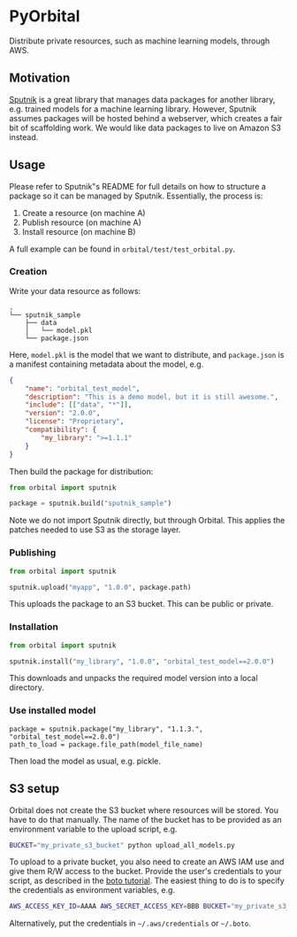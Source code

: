 # PyOrbital
Distribute private resources, such as machine learning models, through AWS.
 
## Motivation

[Sputnik](https://github.com/pombredanne/sputnik/tree/master/sputnik) is a great library that 
manages data packages for another library, e.g. trained models for a machine learning library. 
However, Sputnik assumes packages will be hosted behind a webserver, which creates a fair bit of
scaffolding work. We would like data packages to live on Amazon S3 instead. 

## Usage

Please refer to Sputnik"s README for full details on how to structure a package so it can be managed
by Sputnik. Essentially, the process is:

1. Create a resource (on machine A)
1. Publish resource (on machine A)
1. Install resource (on machine B)

A full example can be found in `orbital/test/test_orbital.py`.

### Creation

Write your data resource as follows:

```
.
└── sputnik_sample
    ├── data
    │   └── model.pkl
    └── package.json
```

Here, `model.pkl` is the model that we want to distribute, and `package.json` is a manifest containing
metadata about the model, e.g.

```json
{
    "name": "orbital_test_model",
    "description": "This is a demo model, but it is still awesome.",
    "include": [["data", "*"]],
    "version": "2.0.0",
    "license": "Proprietary",
    "compatibility": {
        "my_library": ">=1.1.1"
    }
}

```

Then build the package for distribution:

```python
from orbital import sputnik

package = sputnik.build("sputnik_sample")
```

Note we do not import Sputnik directly, but through Orbital. This applies the patches needed to 
use S3 as the storage layer.

### Publishing

```python
from orbital import sputnik

sputnik.upload("myapp", "1.0.0", package.path)
```

This uploads the package to an S3 bucket. This can be public or private.

### Installation
```python
from orbital import sputnik

sputnik.install("my_library", "1.0.0", "orbital_test_model==2.0.0")
```

This downloads and unpacks the required model version into a local directory.

### Use installed model

```
package = sputnik.package("my_library", "1.1.3.", "orbital_test_model==2.0.0")
path_to_load = package.file_path(model_file_name)
```

Then load the model as usual, e.g. pickle.

## S3 setup

Orbital does not create the S3 bucket where resources will be stored. You have to do that manually. 
The name of the bucket has to be provided as an environment variable to the upload script, e.g.

```bash
BUCKET="my_private_s3_bucket" python upload_all_models.py
```


To upload to a private bucket, you also need to create an AWS IAM use and give them R/W access to the
bucket. Provide the user's credentials to your script, as described in the [boto tutorial](http://boto.cloudhackers.com/en/latest/boto_config_tut.html).
The easiest thing to do is to specify the credentials as environment variables, e.g.

```bash
AWS_ACCESS_KEY_ID=AAAA AWS_SECRET_ACCESS_KEY=BBB BUCKET="my_private_s3_bucket" python upload_all_models.py
```

Alternatively, put the credentials in `~/.aws/credentials` or `~/.boto`.